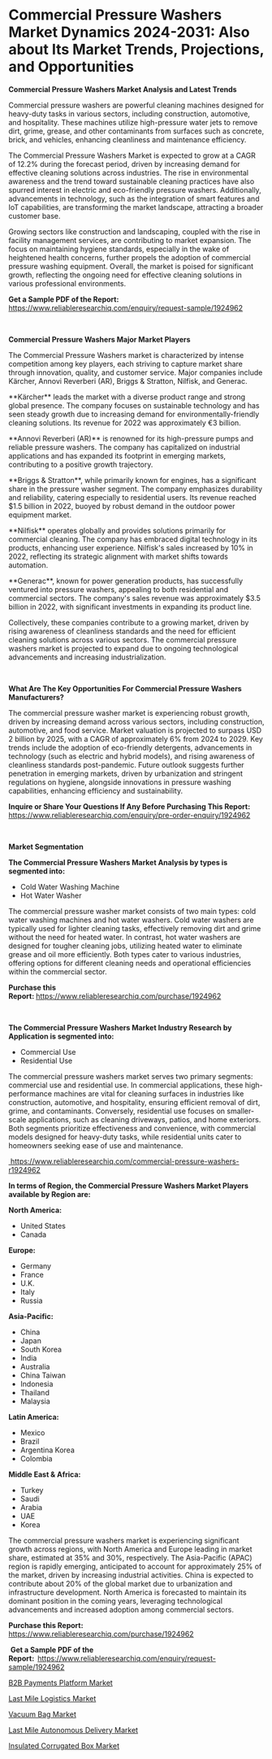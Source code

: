 <p><h1>Commercial Pressure Washers Market Dynamics 2024-2031: Also about Its Market Trends, Projections, and Opportunities</h1></p><p><strong>Commercial Pressure Washers Market Analysis and Latest Trends</strong></p>
<p><p>Commercial pressure washers are powerful cleaning machines designed for heavy-duty tasks in various sectors, including construction, automotive, and hospitality. These machines utilize high-pressure water jets to remove dirt, grime, grease, and other contaminants from surfaces such as concrete, brick, and vehicles, enhancing cleanliness and maintenance efficiency.</p><p>The Commercial Pressure Washers Market is expected to grow at a CAGR of 12.2% during the forecast period, driven by increasing demand for effective cleaning solutions across industries. The rise in environmental awareness and the trend toward sustainable cleaning practices have also spurred interest in electric and eco-friendly pressure washers. Additionally, advancements in technology, such as the integration of smart features and IoT capabilities, are transforming the market landscape, attracting a broader customer base.</p><p>Growing sectors like construction and landscaping, coupled with the rise in facility management services, are contributing to market expansion. The focus on maintaining hygiene standards, especially in the wake of heightened health concerns, further propels the adoption of commercial pressure washing equipment. Overall, the market is poised for significant growth, reflecting the ongoing need for effective cleaning solutions in various professional environments.</p></p>
<p><strong>Get a Sample PDF of the Report:&nbsp;</strong> <a href="https://www.reliableresearchiq.com/enquiry/request-sample/1924962?utm_campaign=1578&utm_medium=2&utm_source=Github&utm_content=ia&utm_term=24102024&utm_id=commercial-pressure-washers">https://www.reliableresearchiq.com/enquiry/request-sample/1924962</a></p>
<p>&nbsp;</p>
<p><strong>Commercial Pressure Washers Major Market Players</strong></p>
<p><p>The Commercial Pressure Washers market is characterized by intense competition among key players, each striving to capture market share through innovation, quality, and customer service. Major companies include Kärcher, Annovi Reverberi (AR), Briggs & Stratton, Nilfisk, and Generac.</p><p>**Kärcher** leads the market with a diverse product range and strong global presence. The company focuses on sustainable technology and has seen steady growth due to increasing demand for environmentally-friendly cleaning solutions. Its revenue for 2022 was approximately €3 billion.</p><p>**Annovi Reverberi (AR)** is renowned for its high-pressure pumps and reliable pressure washers. The company has capitalized on industrial applications and has expanded its footprint in emerging markets, contributing to a positive growth trajectory.</p><p>**Briggs & Stratton**, while primarily known for engines, has a significant share in the pressure washer segment. The company emphasizes durability and reliability, catering especially to residential users. Its revenue reached $1.5 billion in 2022, buoyed by robust demand in the outdoor power equipment market.</p><p>**Nilfisk** operates globally and provides solutions primarily for commercial cleaning. The company has embraced digital technology in its products, enhancing user experience. Nilfisk's sales increased by 10% in 2022, reflecting its strategic alignment with market shifts towards automation.</p><p>**Generac**, known for power generation products, has successfully ventured into pressure washers, appealing to both residential and commercial sectors. The company's sales revenue was approximately $3.5 billion in 2022, with significant investments in expanding its product line.</p><p>Collectively, these companies contribute to a growing market, driven by rising awareness of cleanliness standards and the need for efficient cleaning solutions across various sectors. The commercial pressure washers market is projected to expand due to ongoing technological advancements and increasing industrialization.</p></p>
<p>&nbsp;</p>
<p><strong>What Are The Key Opportunities For Commercial Pressure Washers Manufacturers?</strong></p>
<p><p>The commercial pressure washer market is experiencing robust growth, driven by increasing demand across various sectors, including construction, automotive, and food service. Market valuation is projected to surpass USD 2 billion by 2025, with a CAGR of approximately 6% from 2024 to 2029. Key trends include the adoption of eco-friendly detergents, advancements in technology (such as electric and hybrid models), and rising awareness of cleanliness standards post-pandemic. Future outlook suggests further penetration in emerging markets, driven by urbanization and stringent regulations on hygiene, alongside innovations in pressure washing capabilities, enhancing efficiency and sustainability.</p></p>
<p><strong>Inquire or Share Your Questions If Any Before Purchasing This Report:</strong> <a href="https://www.reliableresearchiq.com/enquiry/pre-order-enquiry/1924962?utm_campaign=1578&utm_medium=2&utm_source=Github&utm_content=ia&utm_term=24102024&utm_id=commercial-pressure-washers">https://www.reliableresearchiq.com/enquiry/pre-order-enquiry/1924962</a></p>
<p>&nbsp;</p>
<p><strong>Market Segmentation</strong></p>
<p><strong>The Commercial Pressure Washers Market Analysis by types is segmented into:</strong></p>
<p><ul><li>Cold Water Washing Machine</li><li>Hot Water Washer</li></ul></p>
<p><p>The commercial pressure washer market consists of two main types: cold water washing machines and hot water washers. Cold water washers are typically used for lighter cleaning tasks, effectively removing dirt and grime without the need for heated water. In contrast, hot water washers are designed for tougher cleaning jobs, utilizing heated water to eliminate grease and oil more efficiently. Both types cater to various industries, offering options for different cleaning needs and operational efficiencies within the commercial sector.</p></p>
<p><strong>Purchase this Report:&nbsp;</strong><a href="https://www.reliableresearchiq.com/purchase/1924962?utm_campaign=1578&utm_medium=2&utm_source=Github&utm_content=ia&utm_term=24102024&utm_id=commercial-pressure-washers">https://www.reliableresearchiq.com/purchase/1924962</a></p>
<p>&nbsp;</p>
<p><strong>The Commercial Pressure Washers Market Industry Research by Application is segmented into:</strong></p>
<p><ul><li>Commercial Use</li><li>Residential Use</li></ul></p>
<p><p>The commercial pressure washers market serves two primary segments: commercial use and residential use. In commercial applications, these high-performance machines are vital for cleaning surfaces in industries like construction, automotive, and hospitality, ensuring efficient removal of dirt, grime, and contaminants. Conversely, residential use focuses on smaller-scale applications, such as cleaning driveways, patios, and home exteriors. Both segments prioritize effectiveness and convenience, with commercial models designed for heavy-duty tasks, while residential units cater to homeowners seeking ease of use and maintenance.</p></p>
<p><a href="https://www.reliableresearchiq.com/commercial-pressure-washers-r1924962?utm_campaign=1578&utm_medium=2&utm_source=Github&utm_content=ia&utm_term=24102024&utm_id=commercial-pressure-washers">&nbsp;https://www.reliableresearchiq.com/commercial-pressure-washers-r1924962</a></p>
<p><strong>In terms of Region, the Commercial Pressure Washers Market Players available by Region are:</strong></p>
<p>
    <p> <strong> North America: </strong>
        <ul>
            <li>United States</li>
            <li>Canada</li>
        </ul>
        </p> 
    <p> <strong> Europe: </strong>
        <ul>
            <li>Germany</li>
            <li>France</li>
            <li>U.K.</li>
            <li>Italy</li>
            <li>Russia</li>
        </ul>
        </p> 
    <p> <strong> Asia-Pacific: </strong>
        <ul>
            <li>China</li>
            <li>Japan</li>
            <li>South Korea</li>
            <li>India</li>
            <li>Australia</li>
            <li>China Taiwan</li>
            <li>Indonesia</li>
            <li>Thailand</li>
            <li>Malaysia</li>
        </ul>
        </p> 
    <p> <strong> Latin America: </strong>
        <ul>
            <li>Mexico</li>
            <li>Brazil</li>
            <li>Argentina Korea</li>
            <li>Colombia</li>
        </ul>
        </p> 
    <p> <strong> Middle East & Africa: </strong>
        <ul>
            <li>Turkey</li>
            <li>Saudi</li>
            <li>Arabia</li>
            <li>UAE</li>
            <li>Korea</li>
        </ul>
    </p>
    </p>
<p><p>The commercial pressure washers market is experiencing significant growth across regions, with North America and Europe leading in market share, estimated at 35% and 30%, respectively. The Asia-Pacific (APAC) region is rapidly emerging, anticipated to account for approximately 25% of the market, driven by increasing industrial activities. China is expected to contribute about 20% of the global market due to urbanization and infrastructure development. North America is forecasted to maintain its dominant position in the coming years, leveraging technological advancements and increased adoption among commercial sectors.</p></p>
<p><strong>Purchase this Report: </strong><a href="https://www.reliableresearchiq.com/purchase/1924962?utm_campaign=1578&utm_medium=2&utm_source=Github&utm_content=ia&utm_term=24102024&utm_id=commercial-pressure-washers">https://www.reliableresearchiq.com/purchase/1924962</a></p>
<p>&nbsp;<strong>Get a Sample PDF of the Report:&nbsp;&nbsp;</strong><a href="https://www.reliableresearchiq.com/enquiry/request-sample/1924962?utm_campaign=1578&utm_medium=2&utm_source=Github&utm_content=ia&utm_term=24102024&utm_id=commercial-pressure-washers">https://www.reliableresearchiq.com/enquiry/request-sample/1924962</a></p>
<p><strong></strong></p>
<p><p><a href="https://www.linkedin.com/pulse/b2b-payments-platform-industry-forecast-market-shifts-strategic-oirlc?utm_campaign=1578&utm_medium=2&utm_source=Github&utm_content=ia&utm_term=24102024&utm_id=commercial-pressure-washers">B2B Payments Platform Market</a></p><p><a href="https://www.linkedin.com/pulse/last-mile-logistics-market-global-regional-analysis-2024-2031-tltac?utm_campaign=1578&utm_medium=2&utm_source=Github&utm_content=ia&utm_term=24102024&utm_id=commercial-pressure-washers">Last Mile Logistics Market</a></p><p><a href="https://www.linkedin.com/pulse/vacuum-bag-market-size-status-forecast-2024-2031-riveting-research-sfgne?utm_campaign=1578&utm_medium=2&utm_source=Github&utm_content=ia&utm_term=24102024&utm_id=commercial-pressure-washers">Vacuum Bag Market</a></p><p><a href="https://www.linkedin.com/pulse/last-mile-autonomous-delivery-market-global-trends-forecast-v7zuf?utm_campaign=1578&utm_medium=2&utm_source=Github&utm_content=ia&utm_term=24102024&utm_id=commercial-pressure-washers">Last Mile Autonomous Delivery Market</a></p><p><a href="https://www.linkedin.com/pulse/insulated-corrugated-box-spectrum-usage-patterns-sector-yudee?utm_campaign=1578&utm_medium=2&utm_source=Github&utm_content=ia&utm_term=24102024&utm_id=commercial-pressure-washers">Insulated Corrugated Box Market</a></p></p>